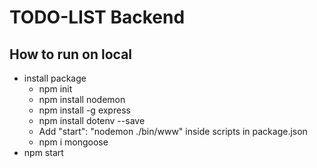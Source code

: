 # TODO-LIST Backend

## How to run on local
- install package
    - npm init
    - npm install nodemon
    - npm install -g express
    - npm install dotenv --save
    - Add "start": "nodemon ./bin/www" inside scripts in package.json
    - npm i mongoose
- npm start
